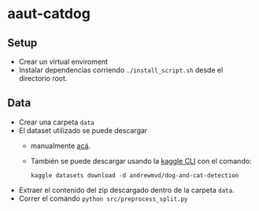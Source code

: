 # aaut-catdog

## Setup
- Crear un virtual enviroment
- Instalar dependencias corriendo `./install_script.sh` desde el directorio root.


## Data
- Crear una carpeta `data`
- El dataset utilizado se puede descargar 
    - manualmente [acá](https://www.kaggle.com/datasets/andrewmvd/dog-and-cat-detection).
    - También se puede descargar usando la [kaggle CLI](https://github.com/Kaggle/kaggle-api) con el comando:
  
          kaggle datasets download -d andrewmvd/dog-and-cat-detection
- Extraer el contenido del zip descargado dentro de la carpeta `data`.
- Correr el comando `python src/preprocess_split.py`
